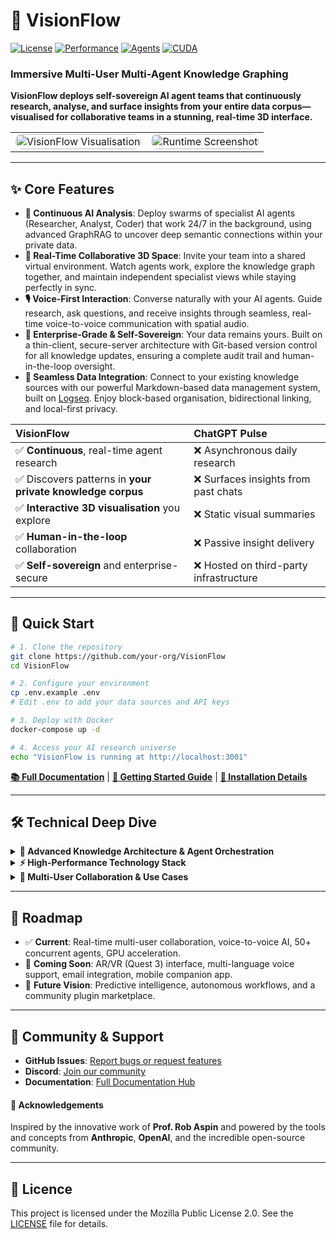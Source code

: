 # 🌌 VisionFlow

[![License](https://img.shields.io/badge/License-Mozilla%202.0-blue.svg)](LICENSE)
[![Performance](https://img.shields.io/badge/Performance-60FPS%20@%20100k%20nodes-red.svg)](docs/)
[![Agents](https://img.shields.io/badge/AI%20Agents-50%2B%20Concurrent-orange.svg)](docs/)
[![CUDA](https://img.shields.io/badge/CUDA-40%20Kernels-green.svg)](docs/)

### **Immersive Multi-User Multi-Agent Knowledge Graphing**
**VisionFlow deploys self-sovereign AI agent teams that continuously research, analyse, and surface insights from your entire data corpus—visualised for collaborative teams in a stunning, real-time 3D interface.**



<div align="center">
  <table>
    <tr>
      <td><img src="./visionflow.gif" alt="VisionFlow Visualisation" style="width:100%; border-radius:10px;"></td>
      <td><img src="./jarvisSept.gif" alt="Runtime Screenshot" style="width:100%; border-radius:10px;"></td>
    </tr>
  </table>
</div>

---

## ✨ Core Features

*   **🧠 Continuous AI Analysis**: Deploy swarms of specialist AI agents (Researcher, Analyst, Coder) that work 24/7 in the background, using advanced GraphRAG to uncover deep semantic connections within your private data.
*   **🤝 Real-Time Collaborative 3D Space**: Invite your team into a shared virtual environment. Watch agents work, explore the knowledge graph together, and maintain independent specialist views while staying perfectly in sync.
*   **🎙️ Voice-First Interaction**: Converse naturally with your AI agents. Guide research, ask questions, and receive insights through seamless, real-time voice-to-voice communication with spatial audio.
*   **🔐 Enterprise-Grade & Self-Sovereign**: Your data remains yours. Built on a thin-client, secure-server architecture with Git-based version control for all knowledge updates, ensuring a complete audit trail and human-in-the-loop oversight.
*   **🔌 Seamless Data Integration**: Connect to your existing knowledge sources with our powerful Markdown-based data management system, built on [Logseq](https://logseq.com/). Enjoy block-based organisation, bidirectional linking, and local-first privacy.

| VisionFlow | ChatGPT Pulse |
| :--- | :--- |
| ✅ **Continuous**, real-time agent research | ❌ Asynchronous daily research |
| ✅ Discovers patterns in **your private knowledge corpus** | ❌ Surfaces insights from past chats |
| ✅ **Interactive 3D visualisation** you explore | ❌ Static visual summaries |
| ✅ **Human-in-the-loop** collaboration | ❌ Passive insight delivery |
| ✅ **Self-sovereign** and enterprise-secure | ❌ Hosted on third-party infrastructure |

---

## 🚀 Quick Start

```bash
# 1. Clone the repository
git clone https://github.com/your-org/VisionFlow
cd VisionFlow

# 2. Configure your environment
cp .env.example .env
# Edit .env to add your data sources and API keys

# 3. Deploy with Docker
docker-compose up -d

# 4. Access your AI research universe
echo "VisionFlow is running at http://localhost:3001"
```

**[📚 Full Documentation](docs/)** | **[🎯 Getting Started Guide](docs/getting-started/02-quick-start.md)** | **[🔧 Installation Details](docs/getting-started/01-installation.md)**

---

## 🛠️ Technical Deep Dive

<details>
<summary><strong>🧠 Advanced Knowledge Architecture & Agent Orchestration</strong></summary>

### Advanced Knowledge Graph Architecture
- **Microsoft GraphRAG Integration**: We build hierarchical knowledge structures with subject-object-predicate relationships, capturing deep semantic meaning beyond simple vector similarity.
- **Leiden Clustering Algorithm**: Automatically organises your knowledge into well-connected communities, revealing hidden relationships and structuring information from high-level domains down to specific details.
- **Cutting-Edge Shortest Path Analysis**: Utilises [new research](https://arxiv.org/abs/2504.17033) for multi-hop reasoning, enabling you to connect distant concepts and trace the flow of information.

### Intelligent Agent Orchestration
VisionFlow deploys specialised AI agents that work continuously in the background:
- **Researcher Agents**: Deep-dive into topics using GraphRAG's local search.
- **Analyst Agents**: Identify patterns and correlations using clustering algorithms.
- **Coder Agents**: Parse and understand codebases, documentation, and dependencies.
- **Planner & Reviewer Agents**: Coordinate research strategies and validate findings.

### Living Knowledge Graph with Git Integration
- Your data evolves in real-time as agents discover relationships.
- All changes are submitted as **merge requests** for human oversight, tracked with a complete Git version history.
- **Time Travel**: Visually rewind and fast-forward through the history of your data in the immersive graph.

</details>

<details>
<summary><strong>⚡ High-Performance Technology Stack</strong></summary>

| Layer | Component | Specification | Performance |
| :--- | :--- | :--- | :--- |
| **GPU Acceleration** | 40 CUDA Kernels | Physics, clustering, pathfinding | 100x CPU speedup |
| **Networking** | Binary WebSocket | 34-byte custom protocol | <10ms latency, 95% bandwidth saving |
| **Visualisation** | React Three Fiber | WebGL 3D Rendering Pipeline | 60 FPS @ 100k+ nodes |
| **Backend** | Rust + Actix | Supervised actor system | 1,000+ requests/min |
| **AI Orchestration**| MCP Protocol | ClaudeFlowActor & Agent Swarms | 50+ concurrent agents |

<br/>

```mermaid
graph TD
    subgraph "VisionFlow Architecture"
        A[Frontend: React Three Fiber] -- "Binary WebSocket (34-byte)" --> B(Backend: Rust Actix Actors)
        B -- "Manages" --> C(AI Layer: Agent Swarms & MCP)
        B -- "Offloads To" --> D(GPU: 40 CUDA Kernels)
        C -- "Updates" --> E(Data Layer: Git & Logseq)
        D -- "Accelerates" --> A
    end
```

</details>

<details>
<summary><strong>👥 Multi-User Collaboration & Use Cases</strong></summary>

VisionFlow enables team-based human-AI research where multiple experts collaborate with AI agents in real-time.

### Key Scenarios:
- **Voice-First Collaborative Research**: Teams guide agent swarms and discuss findings using natural voice commands in a shared 3D space with spatial audio.
- **Independent Specialist Views**: A data scientist can view statistical overlays while a developer sees code dependency graphs—both looking at the same core data, at the same time, without interrupting each other.
- **Team-Based Knowledge Discovery**: AI agents route findings to the most relevant human expert, who can then validate the insight and guide the next phase of research via merge request approval.
- **Collaborative Code Intelligence**: Use coder agents for live pair-programming sessions, architectural discussions, and automated knowledge capture from senior developers.

<br/>

```mermaid
graph TB
    subgraph "Immersive Collaboration"
        Expert1[Research Lead<br/>🎙️ Voice + Custom View]
        Expert2[Data Scientist<br/>🎙️ Voice + Analytics View]

        subgraph "Shared Knowledge Space"
           AI_Swarms[Voice-Responsive AI Swarms]
           KnowledgeGraph[Living Knowledge Graph]
        end

        Expert1 <--> |Guides & Validates| AI_Swarms
        Expert2 <--> |Queries & Directs| AI_Swarms
        AI_Swarms -- Updates --> KnowledgeGraph
        KnowledgeGraph -- Streams To --> Expert1 & Expert2
    end
```

</details>

---

## 🔮 Roadmap

- ✅ **Current**: Real-time multi-user collaboration, voice-to-voice AI, 50+ concurrent agents, GPU acceleration.
- 🔄 **Coming Soon**: AR/VR (Quest 3) interface, multi-language voice support, email integration, mobile companion app.
- 🎯 **Future Vision**: Predictive intelligence, autonomous workflows, and a community plugin marketplace.

---

## 🤝 Community & Support

- **GitHub Issues**: [Report bugs or request features](https://github.com/your-org/VisionFlow/issues)
- **Discord**: [Join our community](https://discord.gg/ar-ai-kg)
- **Documentation**: [Full Documentation Hub](docs/)

#### 🙏 Acknowledgements
Inspired by the innovative work of **Prof. Rob Aspin** and powered by the tools and concepts from **Anthropic**, **OpenAI**, and the incredible open-source community.

---

## 📄 Licence

This project is licensed under the Mozilla Public License 2.0. See the [LICENSE](LICENSE) file for details.